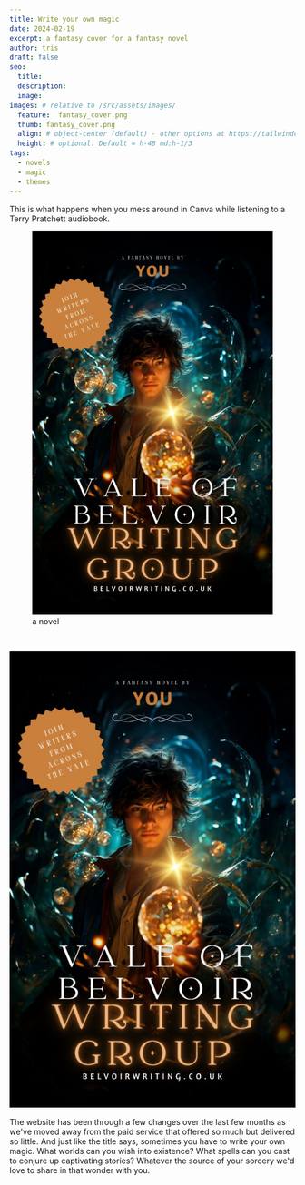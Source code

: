 ```yaml
---
title: Write your own magic
date: 2024-02-19
excerpt: a fantasy cover for a fantasy novel
author: tris
draft: false
seo:
  title:
  description:
  image: 
images: # relative to /src/assets/images/
  feature:  fantasy_cover.png
  thumb: fantasy_cover.png
  align: # object-center (default) - other options at https://tailwindcss.com/docs/object-position
  height: # optional. Default = h-48 md:h-1/3
tags:
  - novels
  - magic
  - themes
---
```


This is what happens when you mess around in Canva while listening to a Terry Pratchett audiobook. 

<figure>
    <img src="/src/assets/images/2024/fantasy_cover.jpg" alt="This is an alt">
    <figcaption>a novel</figcaption>
</figure>

<br>

![fantasy](/src/assets/images/2024/fantasy_cover.jpg "a fantasy novel cover")

The website has been through a few changes over the last few months as we've moved away from the paid service that offered so much but delivered so little. And just like the title says, sometimes you have to write your own magic. What worlds can you wish into existence? What spells can you cast to conjure up captivating stories? Whatever the source of your sorcery we'd love to share in that wonder with you. 